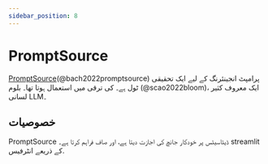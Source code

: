 ```yaml
---
sidebar_position: 8
---
```


# PromptSource 

[PromptSource](https://github.com/bigscience-workshop/promptsource)(@bach2022promptsource) پرامپٹ انجینئرنگ کے لیے ایک تحقیقی ٹول ہے۔ کی ترقی میں استعمال ہوتا تھا۔
بلوم (@scao2022bloom)، ایک معروف کثیر لسانی LLM۔


## خصوصیات

PromptSource ڈیٹاسیٹس پر خودکار جانچ کی اجازت دیتا ہے، اور صاف فراہم کرتا ہے۔
streamlit کے ذریعے انٹرفیس.